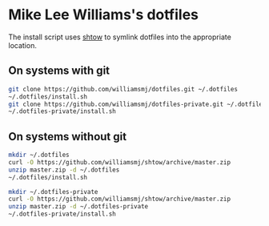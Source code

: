 # Mike Lee Williams's dotfiles

The install script uses [shtow](https://github.com/williamsmj/shtow) to symlink
dotfiles into the appropriate location.

## On systems with git

```sh
git clone https://github.com/williamsmj/dotfiles.git ~/.dotfiles
~/.dotfiles/install.sh
git clone https://github.com/williamsmj/dotfiles-private.git ~/.dotfiles-private
~/.dotfiles-private/install.sh
```

## On systems without git

```sh
mkdir ~/.dotfiles
curl -O https://github.com/williamsmj/shtow/archive/master.zip
unzip master.zip -d ~/.dotfiles
~/.dotfiles/install.sh

mkdir ~/.dotfiles-private
curl -O https://github.com/williamsmj/shtow/archive/master.zip
unzip master.zip -d ~/.dotfiles-private
~/.dotfiles-private/install.sh
```
